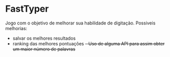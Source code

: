 # FastTyper

Jogo com o objetivo de melhorar sua habilidade de digitação.
Possiveis melhorias:

- salvar os melhores resultados
- ranking das melhores pontuações
  <s>- Uso de alguma API para assim obter um maior número de palavras</s>
